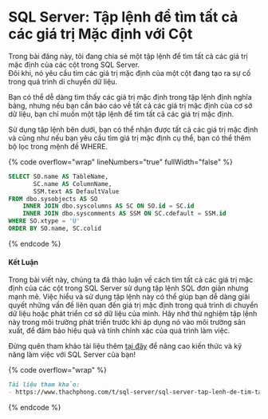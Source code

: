 # SQL Server: Tập lệnh để tìm tất cả các giá trị Mặc định với Cột

Trong bài đăng này, tôi đang chia sẻ một tập lệnh để tìm tất cả các giá trị mặc định của các cột trong SQL Server.\
Đôi khi, nó yêu cầu tìm các giá trị mặc định của một cột đang tạo ra sự cố trong quá trình di chuyển dữ liệu.

Bạn có thể dễ dàng tìm thấy các giá trị mặc định trong tập lệnh định nghĩa bảng, nhưng nếu bạn cần báo cáo về tất cả các giá trị mặc định của cơ sở dữ liệu, bạn chỉ muốn một tập lệnh để tìm tất cả các giá trị mặc định.

Sử dụng tập lệnh bên dưới, bạn có thể nhận được tất cả các giá trị mặc định và cũng như nếu bạn yêu cầu tìm giá trị mặc định cụ thể, bạn có thể thêm bộ lọc trong mệnh đề WHERE.

{% code overflow="wrap" lineNumbers="true" fullWidth="false" %}
```sql
SELECT SO.name AS TableName,
       SC.name AS ColumnName,
       SSM.text AS DefaultValue
FROM dbo.sysobjects AS SO
    INNER JOIN dbo.syscolumns AS SC ON SO.id = SC.id
    INNER JOIN dbo.syscomments AS SSM ON SC.cdefault = SSM.id
WHERE SO.xtype = 'U'
ORDER BY SO.name, SC.colid
```
{% endcode %}

#### Kết Luận

Trong bài viết này, chúng ta đã thảo luận về cách tìm tất cả các giá trị mặc định của các cột trong SQL Server sử dụng tập lệnh SQL đơn giản nhưng mạnh mẽ. Việc hiểu và sử dụng tập lệnh này có thể giúp bạn dễ dàng giải quyết những vấn đề liên quan đến giá trị mặc định trong quá trình di chuyển dữ liệu hoặc phát triển cơ sở dữ liệu của mình. Hãy nhớ thử nghiệm tập lệnh này trong môi trường phát triển trước khi áp dụng nó vào môi trường sản xuất, để đảm bảo hiệu quả và tính chính xác của quá trình làm việc.

Đừng quên tham khảo tài liệu thêm [tại đây](./) để nâng cao kiến thức và kỹ năng làm việc với SQL Server của bạn!

{% code overflow="wrap" %}
```markdown
Tài liệu tham khảo:
- https://www.thachphong.com/t/sql-server/sql-server-tap-lenh-de-tim-tat-ca-cac-gia-tri-mac-dinh-voi-cot_874
```
{% endcode %}
